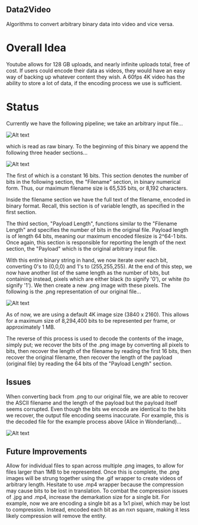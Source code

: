 ## Data2Video
Algorithms to convert arbitrary binary data into video and vice versa.

# Overall Idea

Youtube allows for 128 GB uploads, and nearly infinite uploads total, free of cost. If users could encode their data as videos, they would have an easy way of backing up whatever content they wish. A 60fps 4K video has the ability to store a lot of data, if the encoding process we use is sufficient.

# Status

Currently we have the following pipeline; we take an arbitrary input file...

![Alt text](https://github.com/bfaure/Data2Video/blob/master/resources/source_file.PNG)

which is read as raw binary. To the beginning of this binary we append the following three header sections...

![Alt text](https://github.com/bfaure/Data2Video/blob/master/resources/headers.PNG)

The first of which is a constant 16 bits. This section denotes the number of bits in the following section, the "Filename" section, in binary numerical form. Thus, our maximum filename size is 65,535 bits, or 8,192 characters.

Inside the filename section we have the full text of the filename, encoded in binary format. Recall, this section is of variable length, as specified in the first section.

The third section, "Payload Length", functions similar to the "Filename Length" and specifies the number of bits in the original file. Payload length is of length 64 bits, meaning our maximum encoded filesize is 2^64-1 bits. Once again, this section is responsible for reporting the length of the next section, the "Payload" which is the original arbitrary input file.

With this entire binary string in hand, we now iterate over each bit, converting 0's to (0,0,0) and 1's to (255,255,255). At the end of this step, we now have another list of the same length as the number of bits, but containing instead, pixels which are either black (to signify '0'), or white (to signify '1'). We then create a new .png image with these pixels. The following is the .png representation of our original file...

![Alt text](https://github.com/bfaure/Data2Video/blob/master/resources/converted.png)

As of now, we are using a default 4K image size (3840 x 2160). This allows for a maximum size of 8,294,400 bits to be represented per frame, or approximately 1 MB. 

The reverse of this process is used to decode the contents of the image, simply put; we recover the bits of the .png image by converting all pixels to bits, then recover the length of the filename by reading the first 16 bits, then recover the original filename, then recover the length of the payload (original file) by reading the 64 bits of the "Payload Length" section.

## Issues

When converting back from .png to our original file, we are able to recover the ASCII filename and the length of the payload but the payload itself seems corrupted. Even though the bits we encode are identical to the bits we recover, the output file encoding seems inaccurate. For example, this is the decoded file for the example process above (Alice in Wonderland)...

![Alt text](https://github.com/bfaure/Data2Video/blob/master/resources/problems.PNG)

## Future Improvements

Allow for individual files to span across multiple .png images, to allow for files larger than 1MB to be represented. Once this is complete, the .png images will be strung together using the .gif wrapper to create videos of arbitrary length. Hesitate to use .mp4 wrapper because the compression may cause bits to be lost in translation. To combat the compression issues of .jpg and .mp4, increase the demarkation size for a single bit. For example, now we are encoding a single bit as a 1x1 pixel, which may be lost to compression. Instead, encoded each bit as an nxn square, making it less likely compression will remove the entity. 



